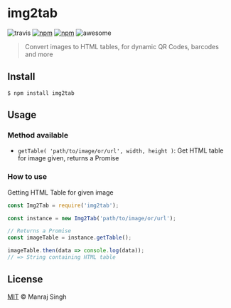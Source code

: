 # img2tab
![travis](https://travis-ci.org/manrajgrover/img2tab.svg?branch=master) [![npm](https://img.shields.io/npm/v/img2tab.svg?maxAge=2592000?style=flat-square)](https://www.npmjs.com/package/img2tab) [![npm](https://img.shields.io/npm/dt/img2tab.svg?maxAge=2592000?style=flat-square)](https://www.npmjs.com/package/img2tab) ![awesome](https://img.shields.io/badge/awesome-yes-green.svg)

> Convert images to HTML tables, for dynamic QR Codes, barcodes and more

## Install

```
$ npm install img2tab
```

## Usage

### Method available

* `getTable( 'path/to/image/or/url', width, height )`: Get HTML table for image given, returns a Promise

### How to use

Getting HTML Table for given image

```javascript
const Img2Tab = require('img2tab');

const instance = new Img2Tab('path/to/image/or/url');

// Returns a Promise
const imageTable = instance.getTable();

imageTable.then(data => console.log(data));
// => String containing HTML table
```

## License

[MIT](https://github.com/manrajgrover/img2tab/blob/master/LICENSE) © Manraj Singh
